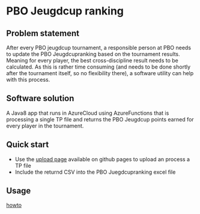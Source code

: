 # PBO Jeugdcup ranking

## Problem statement
After every PBO jeugdcup tournament, a responsible person at PBO needs to update the PBO Jeugdcupranking based on the 
tournament results. Meaning for every player, the best cross-discipline result needs to be calculated.  As this is 
rather time consuming (and needs to be done shortly after the tournament itself, so no flexibility there), a software 
utility can help with this process.

## Software solution
A Java8 app that runs in AzureCloud using AzureFunctions that is processing a single TP file 
and returns the PBO Jeugdcup points earned for every player in the tournament.

## Quick start
 * Use the [upload page](https://badminton-pbo.github.io/pbo-jeugdcupranking/upload) available on github pages to upload an process a TP file
 * Include the returnd CSV into the PBO Juegdcupranking excel file

## Usage
[howto](https://badminton-pbo.github.io/pbo-jeugdcupranking/howto)


